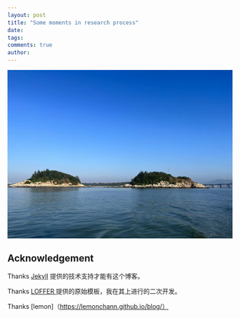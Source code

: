 ```yaml
---
layout: post
title: "Some moments in research process"
date:  
tags:
comments: true
author: 
---
```


<!-- more -->



![PicGo](https://raw.githubusercontent.com/WeiminQi/WeiminQi.github.io/master/images/j1.jpg)



## Acknowledgement 

Thanks [Jekyll](https://www.jekyll.com.cn/) 提供的技术支持才能有这个博客。

Thanks [LOFFER ](https://fromendworld.github.io/LOFFER/document/)提供的原始模板，我在其上进行的二次开发。

Thanks [lemon]（https://lemonchann.github.io/blog/）

